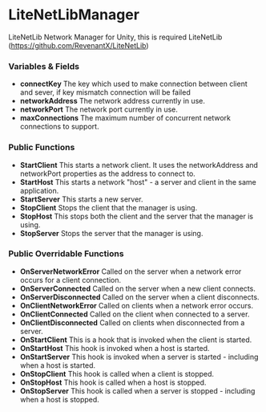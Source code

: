 # LiteNetLibManager
LiteNetLib Network Manager for Unity, this is required LiteNetLib (https://github.com/RevenantX/LiteNetLib)

### Variables & Fields

- **connectKey** The key which used to make connection between client and sever, if key mismatch connection will be failed
- **networkAddress**	The network address currently in use.
- **networkPort**	The network port currently in use.
- **maxConnections**	The maximum number of concurrent network connections to support.

### Public Functions

- **StartClient**	This starts a network client. It uses the networkAddress and networkPort properties as the address to connect to.
- **StartHost**	This starts a network "host" - a server and client in the same application.
- **StartServer**	This starts a new server.
- **StopClient**	Stops the client that the manager is using.
- **StopHost**	This stops both the client and the server that the manager is using.
- **StopServer**	Stops the server that the manager is using.

### Public Overridable Functions

- **OnServerNetworkError**	Called on the server when a network error occurs for a client connection.
- **OnServerConnected**	Called on the server when a new client connects.
- **OnServerDisconnected**	Called on the server when a client disconnects.
- **OnClientNetworkError**	Called on clients when a network error occurs.
- **OnClientConnected**	Called on the client when connected to a server.
- **OnClientDisconnected**	Called on clients when disconnected from a server.
- **OnStartClient**	This is a hook that is invoked when the client is started.
- **OnStartHost**	This hook is invoked when a host is started.
- **OnStartServer**	This hook is invoked when a server is started - including when a host is started.
- **OnStopClient**	This hook is called when a client is stopped.
- **OnStopHost**	This hook is called when a host is stopped.
- **OnStopServer**	This hook is called when a server is stopped - including when a host is stopped.
